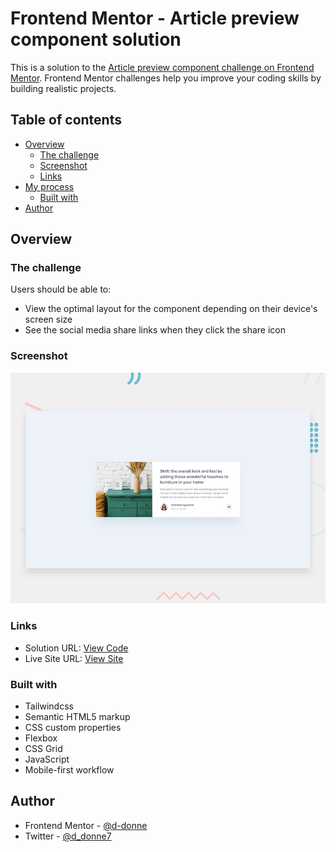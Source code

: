 # Frontend Mentor - Article preview component solution

This is a solution to the [Article preview component challenge on Frontend Mentor](https://www.frontendmentor.io/challenges/article-preview-component-dYBN_pYFT). Frontend Mentor challenges help you improve your coding skills by building realistic projects. 

## Table of contents

- [Overview](#overview)
  - [The challenge](#the-challenge)
  - [Screenshot](#screenshot)
  - [Links](#links)
- [My process](#my-process)
  - [Built with](#built-with)
- [Author](#author)

## Overview

### The challenge

Users should be able to:

- View the optimal layout for the component depending on their device's screen size
- See the social media share links when they click the share icon

### Screenshot

![](design/desktop-preview.jpg)

### Links

- Solution URL: [View Code](https://github.com/d-donne/article-preview-component)
- Live Site URL: [View Site](https://d-donne.github.io/article-preview-component/)

### Built with

- Tailwindcss
- Semantic HTML5 markup
- CSS custom properties
- Flexbox
- CSS Grid
- JavaScript
- Mobile-first workflow

## Author

- Frontend Mentor - [@d-donne](https://www.frontendmentor.io/profile/d-donne)
- Twitter - [@d_donne7](https://www.twitter.com/d_donne7)
